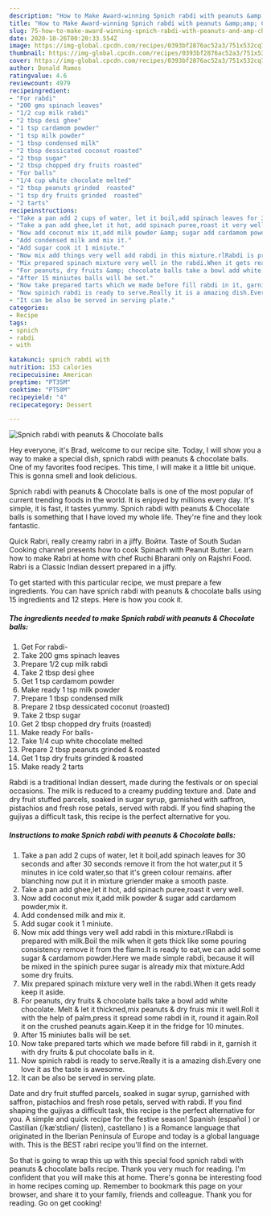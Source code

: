 ```yaml
---
description: "How to Make Award-winning Spnich rabdi with peanuts &amp;amp; Chocolate balls"
title: "How to Make Award-winning Spnich rabdi with peanuts &amp;amp; Chocolate balls"
slug: 75-how-to-make-award-winning-spnich-rabdi-with-peanuts-and-amp-chocolate-balls
date: 2020-10-26T00:20:33.554Z
image: https://img-global.cpcdn.com/recipes/0393bf2876ac52a3/751x532cq70/spnich-rabdi-with-peanuts-chocolate-balls-recipe-main-photo.jpg
thumbnail: https://img-global.cpcdn.com/recipes/0393bf2876ac52a3/751x532cq70/spnich-rabdi-with-peanuts-chocolate-balls-recipe-main-photo.jpg
cover: https://img-global.cpcdn.com/recipes/0393bf2876ac52a3/751x532cq70/spnich-rabdi-with-peanuts-chocolate-balls-recipe-main-photo.jpg
author: Donald Ramos
ratingvalue: 4.6
reviewcount: 4979
recipeingredient:
- "For rabdi"
- "200 gms spinach leaves"
- "1/2 cup milk rabdi"
- "2 tbsp desi ghee"
- "1 tsp cardamom powder"
- "1 tsp milk powder"
- "1 tbsp condensed milk"
- "2 tbsp dessicated coconut roasted"
- "2 tbsp sugar"
- "2 tbsp chopped dry fruits roasted"
- "For balls"
- "1/4 cup white chocolate melted"
- "2 tbsp peanuts grinded  roasted"
- "1 tsp dry fruits grinded  roasted"
- "2 tarts"
recipeinstructions:
- "Take a pan add 2 cups of water, let it boil,add spinach leaves for 30 seconds and after 30 seconds remove it from the hot water,put it 5 minutes in ice cold water,so that it&#39;s green colour remains. after blanching now put it in mixture griender make a smooth paste."
- "Take a pan add ghee,let it hot, add spinach puree,roast it very well."
- "Now add coconut mix it,add milk powder &amp; sugar add cardamom powder,mix it."
- "Add condensed milk and mix it."
- "Add sugar cook it 1 miniute."
- "Now mix add things very well add rabdi in this mixture.rlRabdi is prepared with milk.Boil the milk when it gets thick like some pouring consistency remove it from the flame.It is ready to eat,we can add some sugar &amp; cardamom powder.Here we made simple rabdi, because it will be mixed in the spinich puree sugar is already mix that mixture.Add some dry fruits."
- "Mix prepared spinach mixture very well in the rabdi.When it gets ready keep it aside."
- "For peanuts, dry fruits &amp; chocolate balls take a bowl add white chocolate. Melt &amp; let it thickned,mix peanuts &amp; dry fruis mix it well.Roll it with the help of palm,press it spread some rabdi in it, round it again.Roll it on the crushed peanuts again.Keep it in the fridge for 10 minutes."
- "After 15 miniutes balls will be set."
- "Now take prepared tarts which we made before fill rabdi in it, garnish it with dry fruits &amp; put chocolate balls in it."
- "Now spinich rabdi is ready to serve.Really it is a amazing dish.Every one love it as the taste is awesome."
- "It can be also be served in serving plate."
categories:
- Recipe
tags:
- spnich
- rabdi
- with

katakunci: spnich rabdi with 
nutrition: 153 calories
recipecuisine: American
preptime: "PT35M"
cooktime: "PT58M"
recipeyield: "4"
recipecategory: Dessert

---
```



![Spnich rabdi with peanuts &amp; Chocolate balls](https://img-global.cpcdn.com/recipes/0393bf2876ac52a3/751x532cq70/spnich-rabdi-with-peanuts-chocolate-balls-recipe-main-photo.jpg)

Hey everyone, it's Brad, welcome to our recipe site. Today, I will show you a way to make a special dish, spnich rabdi with peanuts &amp; chocolate balls. One of my favorites food recipes. This time, I will make it a little bit unique. This is gonna smell and look delicious.

Spnich rabdi with peanuts &amp; Chocolate balls is one of the most popular of current trending foods in the world. It is enjoyed by millions every day. It's simple, it is fast, it tastes yummy. Spnich rabdi with peanuts &amp; Chocolate balls is something that I have loved my whole life. They're fine and they look fantastic.

Quick Rabri, really creamy rabri in a jiffy. Войти. Taste of South Sudan Cooking channel presents how to cook Spinach with Peanut Butter. Learn how to make Rabri at home with chef Ruchi Bharani only on Rajshri Food. Rabri is a Classic Indian dessert prepared in a jiffy.


To get started with this particular recipe, we must prepare a few ingredients. You can have spnich rabdi with peanuts &amp; chocolate balls using 15 ingredients and 12 steps. Here is how you cook it.

<!--inarticleads1-->

##### The ingredients needed to make Spnich rabdi with peanuts &amp; Chocolate balls:

1. Get For rabdi-
1. Take 200 gms spinach leaves
1. Prepare 1/2 cup milk rabdi
1. Take 2 tbsp desi ghee
1. Get 1 tsp cardamom powder
1. Make ready 1 tsp milk powder
1. Prepare 1 tbsp condensed milk
1. Prepare 2 tbsp dessicated coconut (roasted)
1. Take 2 tbsp sugar
1. Get 2 tbsp chopped dry fruits (roasted)
1. Make ready For balls-
1. Take 1/4 cup white chocolate melted
1. Prepare 2 tbsp peanuts grinded &amp; roasted
1. Get 1 tsp dry fruits grinded &amp; roasted
1. Make ready 2 tarts


Rabdi is a traditional Indian dessert, made during the festivals or on special occasions. The milk is reduced to a creamy pudding texture and. Date and dry fruit stuffed parcels, soaked in sugar syrup, garnished with saffron, pistachios and fresh rose petals, served with rabdi. If you find shaping the gujiyas a difficult task, this recipe is the perfect alternative for you. 

<!--inarticleads2-->

##### Instructions to make Spnich rabdi with peanuts &amp; Chocolate balls:

1. Take a pan add 2 cups of water, let it boil,add spinach leaves for 30 seconds and after 30 seconds remove it from the hot water,put it 5 minutes in ice cold water,so that it&#39;s green colour remains. after blanching now put it in mixture griender make a smooth paste.
1. Take a pan add ghee,let it hot, add spinach puree,roast it very well.
1. Now add coconut mix it,add milk powder &amp; sugar add cardamom powder,mix it.
1. Add condensed milk and mix it.
1. Add sugar cook it 1 miniute.
1. Now mix add things very well add rabdi in this mixture.rlRabdi is prepared with milk.Boil the milk when it gets thick like some pouring consistency remove it from the flame.It is ready to eat,we can add some sugar &amp; cardamom powder.Here we made simple rabdi, because it will be mixed in the spinich puree sugar is already mix that mixture.Add some dry fruits.
1. Mix prepared spinach mixture very well in the rabdi.When it gets ready keep it aside.
1. For peanuts, dry fruits &amp; chocolate balls take a bowl add white chocolate. Melt &amp; let it thickned,mix peanuts &amp; dry fruis mix it well.Roll it with the help of palm,press it spread some rabdi in it, round it again.Roll it on the crushed peanuts again.Keep it in the fridge for 10 minutes.
1. After 15 miniutes balls will be set.
1. Now take prepared tarts which we made before fill rabdi in it, garnish it with dry fruits &amp; put chocolate balls in it.
1. Now spinich rabdi is ready to serve.Really it is a amazing dish.Every one love it as the taste is awesome.
1. It can be also be served in serving plate.


Date and dry fruit stuffed parcels, soaked in sugar syrup, garnished with saffron, pistachios and fresh rose petals, served with rabdi. If you find shaping the gujiyas a difficult task, this recipe is the perfect alternative for you. A simple and quick recipe for the festive season! Spanish (español ) or Castilian (/kæˈstɪliən/ (listen), castellano ) is a Romance language that originated in the Iberian Peninsula of Europe and today is a global language with. This is the BEST rabri recipe you&#39;ll find on the internet. 

So that is going to wrap this up with this special food spnich rabdi with peanuts &amp; chocolate balls recipe. Thank you very much for reading. I'm confident that you will make this at home. There's gonna be interesting food in home recipes coming up. Remember to bookmark this page on your browser, and share it to your family, friends and colleague. Thank you for reading. Go on get cooking!
